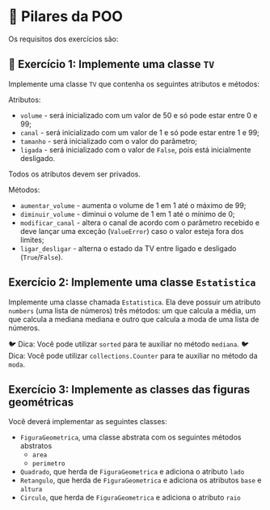 # :pencil: Pilares da POO



Os requisitos dos exercícios são:

## 🚀 Exercício 1: Implemente uma classe `TV`

Implemente uma classe `TV` que contenha os seguintes atributos e métodos:

Atributos:

- `volume` - será inicializado com um valor de 50 e só pode estar entre 0 e 99;
- `canal` - será inicializado com um valor de 1 e só pode estar entre 1 e 99;
- `tamanho` - será inicializado com o valor do parâmetro;
- `ligada` - será inicializado com o valor de `False`, pois está inicialmente desligado.

Todos os atributos devem ser privados.

Métodos:

- `aumentar_volume` - aumenta o volume de 1 em 1 até o máximo de 99;
- `diminuir_volume` - diminui o volume de 1 em 1 até o mínimo de 0;
- `modificar_canal` - altera o canal de acordo com o parâmetro recebido e deve lançar uma exceção (`ValueError`) caso o valor esteja fora dos limites;
- `ligar_desligar` - alterna o estado da TV entre ligado e desligado (`True`/`False`).

## Exercício 2: Implemente uma classe `Estatistica`

Implemente uma classe chamada `Estatistica`. Ela deve possuir um atributo `numbers` (uma lista de números) três métodos: um que calcula a média, um que calcula a mediana mediana e outro que calcula a moda de uma lista de números.

🐦 Dica: Você pode utilizar `sorted` para te auxiliar no método `mediana`. 🐦 Dica: Você pode utilizar `collections.Counter` para te auxiliar no método da `moda`.

## Exercício 3: Implemente as classes das figuras geométricas

Você deverá implementar as seguintes classes:

- `FiguraGeometrica`, uma classe abstrata com os seguintes métodos abstratos
    - `area`
    - `perimetro`
- `Quadrado`, que herda de `FiguraGeometrica` e adiciona o atributo `lado`
- `Retangulo`, que herda de `FiguraGeometrica` e adiciona os atributos `base` e `altura`
- `Circulo`, que herda de `FiguraGeometrica` e adiciona o atributo `raio`
